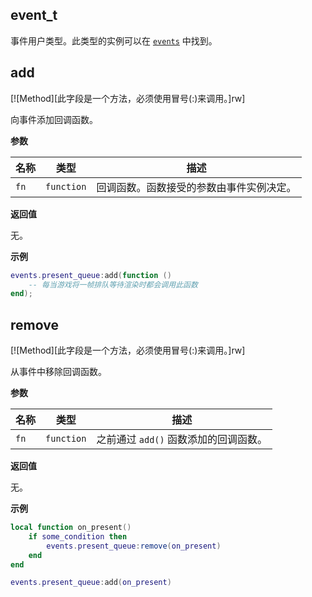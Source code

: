 ## event_t

事件用户类型。此类型的实例可以在 [`events`](/api/events "Fatality在API中提供了许多事件供使用 - 从各种钩子到游戏内事件。每个事件条目都是event_t类型的对象。本表记录了脚本可以使用的事件。") 中找到。

## add

[![Method][此字段是一个方法，必须使用冒号(:)来调用。]rw]

向事件添加回调函数。

**参数**

| 名称 | 类型 | 描述 |
| ---- | ---- | ----------- |
| `fn` | `function` | 回调函数。函数接受的参数由事件实例决定。 |

**返回值**

无。

**示例**

```lua
events.present_queue:add(function ()
    -- 每当游戏将一帧排队等待渲染时都会调用此函数
end);
```

## remove

[![Method][此字段是一个方法，必须使用冒号(:)来调用。]rw]

从事件中移除回调函数。

**参数**

| 名称 | 类型 | 描述 |
| ---- | ---- | ----------- |
| `fn` | `function` | 之前通过 `add()` 函数添加的回调函数。 |

**返回值**

无。

**示例**

```lua
local function on_present()
    if some_condition then
        events.present_queue:remove(on_present)
    end
end

events.present_queue:add(on_present)
```